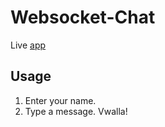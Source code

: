 # Websocket-Chat

Live [app](https://stormy-forest-07695.herokuapp.com/)

## Usage
1. Enter your name.
2. Type a message.
Vwalla!
